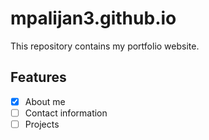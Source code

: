# mpalijan3.github.io

This repository contains my portfolio website.

## Features

- [X] About me
- [ ] Contact information
- [ ] Projects